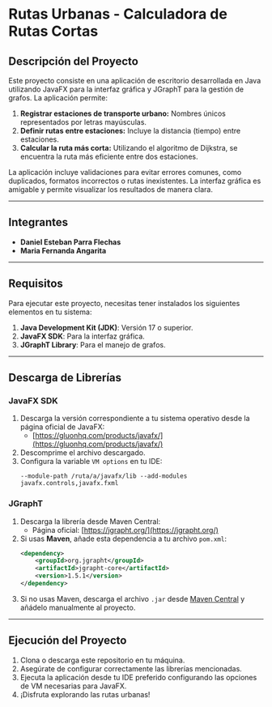 # **Rutas Urbanas - Calculadora de Rutas Cortas**

## **Descripción del Proyecto**
Este proyecto consiste en una aplicación de escritorio desarrollada en Java utilizando JavaFX para la interfaz gráfica y JGraphT para la gestión de grafos. La aplicación permite:
1. **Registrar estaciones de transporte urbano:** Nombres únicos representados por letras mayúsculas.
2. **Definir rutas entre estaciones:** Incluye la distancia (tiempo) entre estaciones.
3. **Calcular la ruta más corta:** Utilizando el algoritmo de Dijkstra, se encuentra la ruta más eficiente entre dos estaciones.

La aplicación incluye validaciones para evitar errores comunes, como duplicados, formatos incorrectos o rutas inexistentes. La interfaz gráfica es amigable y permite visualizar los resultados de manera clara.

---

## **Integrantes**
- **Daniel Esteban Parra Flechas**
- **Maria Fernanda Angarita**

---

## **Requisitos**
Para ejecutar este proyecto, necesitas tener instalados los siguientes elementos en tu sistema:
1. **Java Development Kit (JDK)**: Versión 17 o superior.
2. **JavaFX SDK**: Para la interfaz gráfica.
3. **JGraphT Library**: Para el manejo de grafos.

---

## **Descarga de Librerías**

### **JavaFX SDK**
1. Descarga la versión correspondiente a tu sistema operativo desde la página oficial de JavaFX:
   - [https://gluonhq.com/products/javafx/](https://gluonhq.com/products/javafx/)
2. Descomprime el archivo descargado.
3. Configura la variable `VM options` en tu IDE:
   ```
   --module-path /ruta/a/javafx/lib --add-modules javafx.controls,javafx.fxml
   ```

### **JGraphT**
1. Descarga la librería desde Maven Central:
   - Página oficial: [https://jgrapht.org/](https://jgrapht.org/)
2. Si usas **Maven**, añade esta dependencia a tu archivo `pom.xml`:
   ```xml
   <dependency>
       <groupId>org.jgrapht</groupId>
       <artifactId>jgrapht-core</artifactId>
       <version>1.5.1</version>
   </dependency>
   ```
3. Si no usas Maven, descarga el archivo `.jar` desde [Maven Central](https://search.maven.org/) y añádelo manualmente al proyecto.

---

## **Ejecución del Proyecto**
1. Clona o descarga este repositorio en tu máquina.
2. Asegúrate de configurar correctamente las librerías mencionadas.
3. Ejecuta la aplicación desde tu IDE preferido configurando las opciones de VM necesarias para JavaFX.
4. ¡Disfruta explorando las rutas urbanas!
